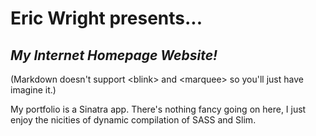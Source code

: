 # Eric Wright presents...
## *My Internet Homepage Website!*
(Markdown doesn't support &lt;blink&gt; and &lt;marquee&gt; so you'll just have imagine it.)

My portfolio is a Sinatra app. There's nothing fancy going on here, I just enjoy the nicities of dynamic compilation of SASS and Slim.


